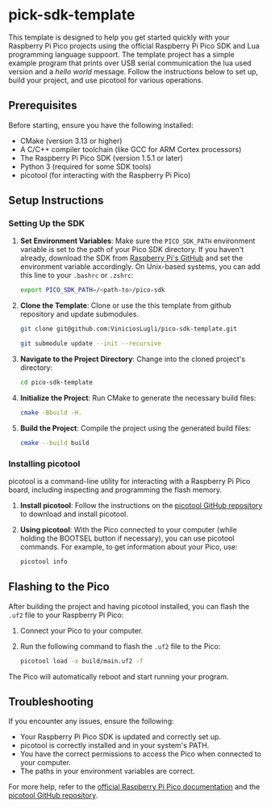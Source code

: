 # pick-sdk-template

This template is designed to help you get started quickly with your Raspberry Pi Pico projects using the official Raspberry Pi Pico SDK and Lua programming language suppoort. The template project has a simple example program that prints over USB serial communication the lua used version and a _hello world_ message. Follow the instructions below to set up, build your project, and use picotool for various operations.

## Prerequisites

Before starting, ensure you have the following installed:

-   CMake (version 3.13 or higher)
-   A C/C++ compiler toolchain (like GCC for ARM Cortex processors)
-   The Raspberry Pi Pico SDK (version 1.5.1 or later)
-   Python 3 (required for some SDK tools)
-   picotool (for interacting with the Raspberry Pi Pico)

## Setup Instructions

### Setting Up the SDK

1. **Set Environment Variables**: Make sure the `PICO_SDK_PATH` environment variable is set to the path of your Pico SDK directory. If you haven't already, download the SDK from [Raspberry Pi's GitHub](https://github.com/raspberrypi/pico-sdk) and set the environment variable accordingly. On Unix-based systems, you can add this line to your `.bashrc` or `.zshrc`:

    ```bash
    export PICO_SDK_PATH=/<path-to>/pico-sdk
    ```

2. **Clone the Template**: Clone or use the this template from github repository and update submodules.

    ```bash
    git clone git@github.com:ViniciosLugli/pico-sdk-template.git
    ```

    ```bash
    git submodule update --init --recursive
    ```

3. **Navigate to the Project Directory**: Change into the cloned project's directory:

    ```bash
    cd pico-sdk-template
    ```

4. **Initialize the Project**: Run CMake to generate the necessary build files:

    ```bash
    cmake -Bbuild -H.
    ```

5. **Build the Project**: Compile the project using the generated build files:

    ```bash
    cmake --build build
    ```

### Installing picotool

picotool is a command-line utility for interacting with a Raspberry Pi Pico board, including inspecting and programming the flash memory.

1. **Install picotool**: Follow the instructions on the [picotool GitHub repository](https://github.com/raspberrypi/picotool) to download and install picotool.

2. **Using picotool**: With the Pico connected to your computer (while holding the BOOTSEL button if necessary), you can use picotool commands. For example, to get information about your Pico, use:

    ```bash
    picotool info
    ```

## Flashing to the Pico

After building the project and having picotool installed, you can flash the `.uf2` file to your Raspberry Pi Pico:

1. Connect your Pico to your computer.
2. Run the following command to flash the `.uf2` file to the Pico:

    ```bash
    picotool load -x build/main.uf2 -f
    ```

The Pico will automatically reboot and start running your program.

## Troubleshooting

If you encounter any issues, ensure the following:

-   Your Raspberry Pi Pico SDK is updated and correctly set up.
-   picotool is correctly installed and in your system's PATH.
-   You have the correct permissions to access the Pico when connected to your computer.
-   The paths in your environment variables are correct.

For more help, refer to the [official Raspberry Pi Pico documentation](https://datasheets.raspberrypi.org/pico/getting-started-with-pico.pdf) and the [picotool GitHub repository](https://github.com/raspberrypi/picotool).
